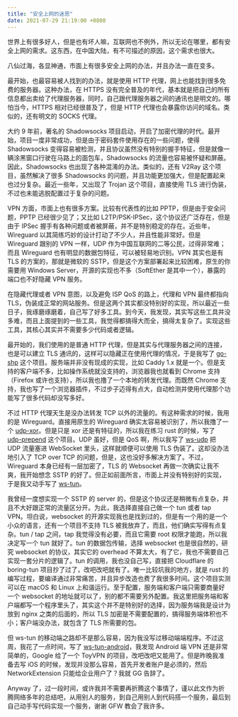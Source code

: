 ```yaml
---
title: "安全上网的迷思"
date: 2021-07-29 21:19:00 +0800
---
```


世界上有很多好人，但是也有坏人嘛，互联网也不例外，所以无论在哪里，都有安全上网的需求。这东西，在中国大陆，有不可描述的原因，这个需求也很大。

八仙过海，各显神通，市面上有很多安全上网的办法，并且办法一直在变多。

最开始，也最容易被人找到的办法，就是使用 HTTP 代理，网上也能找到很多免费的服务器。这种办法，在 HTTPS 没有完全普及的年代，基本就是把自己的所有信息都出卖给了代理服务器，同时，自己跟代理服务器之间的通讯也是明文的。哪怕当今，HTTPS 相对已经很普及了，但是 HTTP 代理也会暴露你访问的域名。类似的，还有明文的 SOCKS 代理。

大约 9 年前，著名的 Shadowsocks 项目启动，开启了加密代理的时代。最开始，项目一度非常成功，但是由于密码套件使用存在的一些问题，使得 Shadowsocks 变得容易被检测，并且协议虽然没有特别的握手特征，但是就像一辆涂黑窗口行驶在马路上的面包车，Shadowsocks 的流量也容易被怀疑和屏蔽。因此，Shadowsocks 也出现了各种混淆的办法。类似的，还有 V2Ray 这个项目，虽然解决了很多 Shadowsocks 的问题，并且功能更加强大，但是配置起来也过分复杂。最近一些年，又出现了 Trojan 这个项目，直接使用 TLS 进行伪装，不过也未能逃脱配置过于复杂的问题。

VPN 方面，市面上也有很多方案。比较有代表性的比如 PPTP，但是由于安全问题，PPTP 已经很少见了；又比如 L2TP/PSK-IPSec，这个协议还广泛存在，但是由于 IPSec 握手有各种问题或者被屏蔽，并不是特别稳定的存在。近些年，Wireguard 以其简练巧妙的设计打动了不少人，并且性能非常好。但是 Wireguard 跟别的 VPN 一样，UDP 作为中国互联网的二等公民，过得非常难；而且 Wireguard 也有明显的数据包特征，可以被轻易地识别。VPN 其实也是有 TLS 的方案的，那就是微软的 SSTP，但是这个方案部署起来比较困难，原生的你需要用 Windows Server，开源的实现也不多（SoftEther 是其中一个），暴露的端口也不好隐藏 VPN 服务。

在隐藏代理或者 VPN 意图，以及避免 ISP QoS 的路上，代理和 VPN 最终都指向 TLS，伪装成正常的网站服务。但是这两个其实都没特别好的实现，所以最近一些日子，我琢磨琢磨着，自己写了好多工具。到今天，我发现，其实写这些工具并没多难，而且上面提到的一些工具，我觉得都搞得大而全，搞得太复杂了。实现这些工具，其核心其实并不需要多少代码或者逻辑。

最开始的，我们使用的是普通 HTTP 代理，但是其实与代理服务器之间的连接，也是可以建立 TLS 通讯的，这样可以隐藏正在使用代理的情况，于是我写了 [go-shp](https://github.com/winguse/go-shp) 这个项目。服务端并非没有现成的实现，比如 Caddy 1.x 就是一个。但是支持的客户端不多，比如操作系统就没支持的，浏览器我也就看到 Chrome 支持（Firefox 或许也支持），所以我也撸了一个本地的转发代理。而既然 Chrome 支持，我也写了一个浏览器插件，不过步子迈得有点大，自动检测并使用代理那个功能写了很多代码却没写多好。

不过 HTTP 代理天生是没办法转发 TCP 以外的流量的。有这种需求的时候，我用的是 Wireguard。直接用原生的 Wireguard 确实太容易被识别了，所以我撸了一个 [udp-xor](https://github.com/winguse/udp-xor)。但是只是 xor 还是有特征的，所以我在练习 rust 的时候，写了 [udp-prepend](https://github.com/winguse/udp-prepend) 这个项目。UDP 虽好，但是 QoS 啊，所以我写了 [ws-udp](https://github.com/winguse/ws-udp) 把 UDP 流量塞进 WebSocket 里头，这样就顺便可以使用 TLS 伪装了。这却没办法地引入了 TCP over TCP 的问题，但是，这也没好多解决方案了。不过，Wireguard 本身已经有一层加密了，TLS 的 Websocket 再做一次确实让我不爽，我开始想念 SSTP 的好了。但正如前面所言，市面上并没有特别好的实现，于是我又动手写了 [ws-tun](https://github.com/winguse/ws-tun)。

我曾经一度想实现一个 SSTP 的 server 的，但是这个协议还是稍微有点复杂，并且不大好跟正常的流量区分开。为此，我选择直接自己做一个 tun 或者 tap VPN。坦白说，websocket 的开源实现我也是找到过的，但是有一个用的是一个小众的语言，还有一个项目不支持 TLS 被我放弃了，而且，他们确实写得有点复杂。tun / tap 之间，tap 我觉得没有必要，而且它需要 root 权限才能跑，所以我决定写一个 tun 就好了。tun 的数据包传输，选择 websocket 也是很自然的，研究 websocket 的协议，其实它的 overhead 不算太大，有了它，我也不需要自己实现一套分片的逻辑了。tun 的调用，我也没自己写，直接把 Cloudflare 的 boring-tun 项目抄了过了，改吧改吧就有了。唯一比较坑我的地方，就是 rust 的编写过程，要编译通过非常痛苦，并且异步改造也费了我很多时间。这个项目实测可以在 macOS 和 Linux 上和谐运行。至于配置，服务端和客户端只需要商量好一个 websocket 的地址就可以了，别的都不需要另外配置。我这里把服务端和客户端都写一个程序里头了，其实这个并不是特别好的选择，因为服务端我是设计为放到 nginx 之类的后面的，所以 TLS 加密是不需要配置的，搞得服务端体积也不小；客户端没办法，就包含了 TLS 所需要的包。

但 ws-tun 的移动端之路却不是那么容易，因为我没写过移动端端程序。不过这周，我花了一点时间，写了 [ws-tun-android](https://github.com/winguse/ws-tun-android)，我发现 Android 端 VPN 还是非常简单的，Google 给了一个 ToyVPN 的项目，改吧改吧又能用了。但是昨晚我准备去写 iOS 的时候，发现并没那么容易，首先开发者账户是必须的，然后 NetworkExtension 只能给企业用户了？我就 GG 告辞了。

Anyway 了，过一段时间，或许我并不需要再折腾这个事情了，谨以此文作为折腾网络多年的总结吧，从用别人的服务，到自己用别人到代码搭一个服务，最后到自己动手写代码实现一个服务，谢谢 GFW 教会了我许多。
